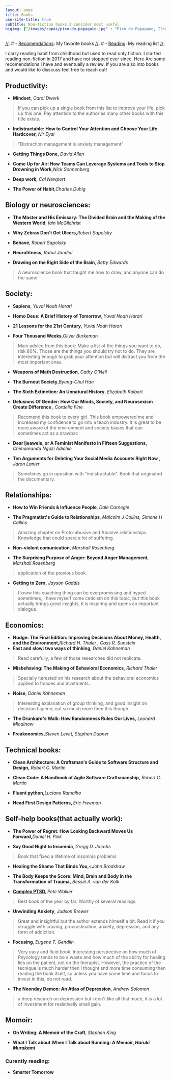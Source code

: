 ```yaml
---
layout: page
title: Books
use-site-title: true
subtitle: Non-fiction books I consider most useful
bigimg: ["/images/capas/pico-do-papagaio.jpg" : "Pico do Papagayo, Ilha Grande, RJ - 2021"]
---
```

[//]: # 
[//]: #  - [<u>Recomendations</u>](recomendations): My favorite books
[//]: #  - [<u>Reading</u>](reading): My reading list
[//]: <b></b><i></i>

I carry reading habit from childhood but used to read only fiction. I started reading non-fiction in 2017 and have not stopped ever since. Here Are some recomendations I have and eventually a review.
If you are also into books and would like to disscuss feel free to reach out!


## Productivity:
- <b>Mindset</b>, <i>Carol Dwerk</i>
> If you can pick up a single book from this list to improve your life, pick up this one. Pay attention to the author as many other books with this title exists.

- <b>Indistractable: How to Control Your Attention and Choose Your Life Hardcover,</b><i> Nir Eyal</i>
> "Distraction management is anxiety management"

- <b>Getting Things Done,</b><i> David Allen</i>

- <b>Come Up for Air: How Teams Can Leverage Systems and Tools to Stop Drowning in Work,</b><i>Nick Sonnenberg</i>

- <b>Deep work</b>, <i>Cal Newport</i>

- <b>The Power of Habit</b>,<i>Charles Duhig</i>


## Biology or neurosciences:
- <b>The Master and His Emissary: The Divided Brain and the Making of the Western World</b>, <i>Iain McGilchrist</i>

- <b>Why Zebras Don't Get Ulcers,</b><i>Robert Sapolsky</i>

- <b>Behave</b>, <i>Robert Sapolsky</i>

- <b>Neurofitness</b>, <i>Rahul Jandial</i>

- <b>Drawing on the Right Side of the Brain</b>, <i>Betty Edwards</i>
> A neuroscience book that taught me how to draw, and anyone can do the same!


## Society:

- <b>Sapiens</b>, <i>Yuval Noah Harari</i>

- <b>Homo Deus: A Brief History of Tomorrow</b>, <i>Yuval Noah Harari</i>

- <b>21 Lessons for the 21st Century</b>, <i>Yuval Noah Harari</i>

- <b>Four Thousand Weeks</b>,<i>Oliver Burkeman</i>
> Main advice from this book: Make a list of the things you want to do, risk 80%. Those are the things you should try not to do.
> They are interesting enough to grab your attention but will distract you from the most important ones.

- <b>Weapons of Math Destruction</b>, <i>Cathy O'Neil</i>

- <b>The Burnout Society</b>,<i>Byung-Chul Han</i>
  
- <b>The Sixth Extinction: An Unnatural History</b>, <i>Elizabeth Kolbert</i>
  
- <b> Delusions Of Gender: How Our Minds, Society, and Neurosexism Create Difference </b>, <i>Cordelia Fine</i>
> Recomend this book to every girl. This book empowered me and increased my confidence to go into a teach industry.
> It is great to be more aware of the environment and society biases that can sometimes act as a drawbac

- <b>Dear Ijeawele, or A Feminist Manifesto in Fifteen Suggestions,</b><i> Chimamanda Ngozi Adichie</i>

- <b>Ten Arguments for Deleting Your Social Media Accounts Right Now </b>, <i>Jaron Lanier</i>
> Sometimes go in oposition with "indistractable". Book that originated the documentary.


## Relationships:

- <b>How to Win Friends & Influence People</b>, <i>Dale Carnegie</i>

- <b>The Pragmatist's Guide to Relationships</b>, <i>Malcolm J Collins, Simone H Collins</i>
> Amazing chapter on Proto-abusive and Abusive relationships. Knowledge that could spare a lot of suffering.
  
- <b>Non-violent comunication</b>, <i>Marshall Rosenberg</i>

- <b>The Surprising Purpose of Anger: Beyond Anger Management</b>, <i>Marshall Rosenberg</i>
> application of the previous book.

- <b>Getting to Zero,</b> <i> Jayson Gaddis  </i>
> I know this coaching thing can be overpromissing and hyped sometimes, I have myself some ceticism on this topic, but this book actually brings great insights, it is inspiring and opens an important dialogue.

 
## Economics:

- <b>Nudge: The Final Edition: Improving Decisions About Money, Health, and the Environment,</b><i>Richard H. Thaler , Cass R. Sunstein</i>
- <b>Fast and slow: two ways of thinking</b>, <i>Daniel Kahneman</i>
> Read carefully, a few of those researches did not replicate.

- <b>Misbehaving: The Making of Behavioral Economics</b>, <i>Richard Thaler</i>
> Specially iterested on his research about the behavioral economics applied to finaces and invstments.

- <b>Noise</b>, <i>Daniel Kahneman</i>
> Interesting explanation of group thinking, and good insight on decision higiene, not so much more then this though.

- <b>The Drunkard's Walk: How Randomness Rules Our Lives,</b> <i>Leonard Mlodinow</i>

- <b>Freakonomics,</b><i>Steven Levitt, Stephen Dubner</i>


## Technical books:
- <b>Clean Architecture: A Craftsman's Guide to Software Structure and Design,</b><i> Robert C. Martin</i>

- <b>Clean Code: A Handbook of Agile Software Craftsmanship,</b><i> Robert C. Martin</i>

- <b>Fluent python,</b><i>Luciano Ramalho</i>

- <b> Head First Design Patterns, </b><i>Eric Freeman</i>


## Self-help books(that actually work):
- <b>The Power of Regret: How Looking Backward Moves Us Forward,</b><i>Daniel H. Pink</i>

- <b>Say Good Night to Insomnia</b>, <i>Gregg D. Jacobs</i>
> Book that fixed a lifetime of insomnia problems

- <b>Healing the Shame That Binds You,</b><<i>John Bradshaw</i> 

- <b>The Body Keeps the Score: Mind, Brain and Body in the Transformation of Trauma,</b><i> Bessel A. van der Kolk</i>

- <b>[Complex PTSD](https://www.amazon.com/Complex-PTSD-Surviving-RECOVERING-CHILDHOOD/dp/1492871842), </b><i>Pete Walker</i>
> Best book of the year by far. Worthy of several readings.

- <b>Unwinding Anxiety</b>, <i>Judson Brewer</i>
> Great and insightful but the author extends himself a bit. Read it if you struggle with craving, procrastination, anxiety, depression, and any form of addiction.

- <b>Focusing</b>, <i>Eugene T. Gendlin</i>
> Very easy and fluid book. Interesting perspective on how much of Psycology tends to be a waste and how much of the ability for healing lies on the patient, not on the therapist.
>However, the practice of the tecnique is much harder then I thought snd more time consuming then reading the book itself, so unless you have some time and focus to invest in this, do not read.

- <b>The Noonday Demon: An Atlas of Depression</b>, <i>Andrew Solomon</i>
> a deep research on depression but i don't like all that much, it is a lot of investment for realativelly small gain.


## Momoir:
- <b>On Writing: A Memoir of the Craft</b>, <i>Stephen King</i>

- <b>What I Talk about When I Talk about Running: A Memoir<b>, <i>Haruki Murakami</i>


 
### Curently reading:
- <b>Smarter Tomorrow</b>

